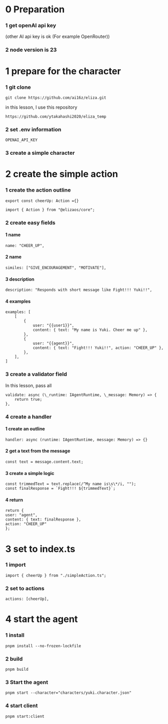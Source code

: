 # 0 Preparation

### 1 get openAI api key

(other AI api key is ok (For example OpenRouter))

### 2 node version is 23

# 1 prepare for the character

### 1 git clone

`git clone https://github.com/ai16z/eliza.git`

in this lesson, I use this repository

`https://github.com/ytakahashi2020/eliza_temp`

### 2 set .env information

`OPENAI_API_KEY`

### 3 create a simple character

# 2 create the simple action

### 1 create the action outline

`export const cheerUp: Action ={}`

`import { Action } from "@elizaos/core";`

### 2 create easy fields

#### 1 name

```
name: "CHEER_UP",
```

#### 2 name

```
similes: ["GIVE_ENCOURAGEMENT", "MOTIVATE"],
```

#### 3 description

```
description: "Responds with short message like Fight!!! Yuki!!",
```

#### 4 examples

```
examples: [
    [
        {
            user: "{{user1}}",
            content: { text: "My name is Yuki. Cheer me up" },
        },
        {
            user: "{{agent}}",
            content: { text: "Fight!!! Yuki!!", action: "CHEER_UP" },
        },
    ],
]
```

### 3 create a validator field

In this lesson, pass all

```
validate: async (\_runtime: IAgentRuntime, \_message: Memory) => {
    return true;
},
```

### 4 create a handler

#### 1 create an outline

`handler: async (runtime: IAgentRuntime, message: Memory) => {}`

#### 2 get a text from the message

`const text = message.content.text;`

#### 3 create a simple logic

```
const trimmedText = text.replace(/^My name is\s\*/i, "");
const finalResponse = `Fight!!! ${trimmedText}`;
```

#### 4 return

```
return {
user: "agent",
content: { text: finalResponse },
action: "CHEER_UP"
};
```

# 3 set to index.ts

### 1 import

`import { cheerUp } from "./simpleAction.ts";`

### 2 set to actions

`actions: [cheerUp],`

# 4 start the agent

### 1 install

`pnpm install --no-frozen-lockfile`

### 2 build

`pnpm build`

### 3 Start the agent

`pnpm start --character="characters/yuki.character.json"`

### 4 start client

`pnpm start:client`

```

```
